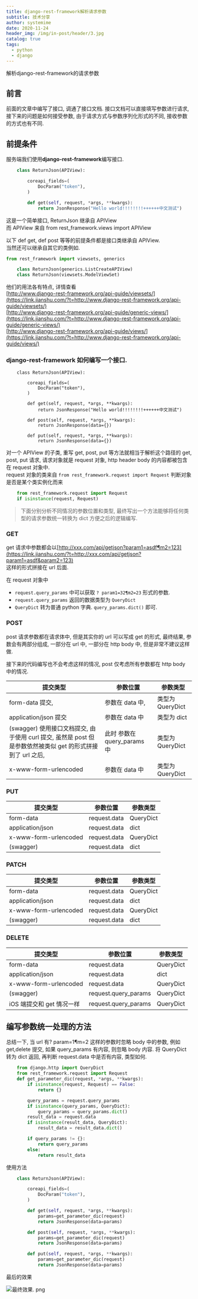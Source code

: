 ```yaml
---
title: django-rest-framework解析请求参数
subtitle: 技术分享
author: systemime
date: 2020-11-24
header_img: /img/in-post/header/3.jpg
catalog: true
tags:
  - python
  - django
---
```


解析django-rest-framework的请求参数

<!-- more -->

## 前言

前面的文章中编写了接口, 调通了接口文档. 接口文档可以直接填写参数进行请求, 接下来的问题是如何接受参数, 由于请求方式与参数序列化形式的不同, 接收参数的方式也有不同.

## 前提条件

服务端我们使用**django-rest-framework**编写接口.

```python
    class ReturnJson(APIView):

        coreapi_fields=(
            DocParam("token"),
        )

        def get(self, request, *args, **kwargs):
            return JsonResponse("Hello world!!!!!!!!++++++中文测试") 
```

这是一个简单接口, ReturnJson 继承自 APIView  
而 APIView 来自 from rest_framework.views import APIView

以下 def get, def post 等等的前提条件都是接口类继承自 APIView.  
当然还可以继承自其它的类例如.

```python
from rest_framework import viewsets, generics

    class ReturnJson(generics.ListCreateAPIView)
    class ReturnJson(viewsets.ModelViewSet) 
```

他们的用法各有特点, 详情查看  
[http://www.django-rest-framework.org/api-guide/viewsets/](https://link.jianshu.com/?t=http://www.django-rest-framework.org/api-guide/viewsets/)  
[http://www.django-rest-framework.org/api-guide/generic-views/](https://link.jianshu.com/?t=http://www.django-rest-framework.org/api-guide/generic-views/)  
[http://www.django-rest-framework.org/api-guide/views/](https://link.jianshu.com/?t=http://www.django-rest-framework.org/api-guide/views/)

### django-rest-framework 如何编写一个接口.

```
    class ReturnJson(APIView):

        coreapi_fields=(
            DocParam("token"),
        )

        def get(self, request, *args, **kwargs):
            return JsonResponse("Hello world!!!!!!!!++++++中文测试")

        def post(self, request, *args, **kwargs):
            return JsonResponse(data={})
        
        def put(self, request, *args, **kwargs):
            return JsonResponse(data={}) 
```

对一个 APIView 的子类, 重写 get, post, put 等方法就相当于解析这个路径的 get, post, put 请求, 请求对象就是 request 对象, http header body 的内容都被包含在 request 对象中.  
request 对象的类来自 `from rest_framework.request import Request` 判断对象是否是某个类实例化而来

```python
    from rest_framework.request import Request
    if isinstance(request, Request) 
```

> 下面分别分析不同情况的参数位置和类型, 最终写出一个方法能够将任何类型的请求参数统一转换为 dict 方便之后的逻辑编写.

### GET

get 请求中参数都会以[http://xxx.com/api/getjson?param1=asdf¶m2=123](https://link.jianshu.com/?t=http://xxx.com/api/getjson?param1=asdf&param2=123)  
这样的形式拼接在 url 后面.  

在 request 对象中  
- `request.query_params` 中可以获取 `? param1=32¶m2=23` 形式的参数.  
- `request.query_params` 返回的数据类型为 `QueryDict  `
- `QueryDict` 转为普通 python 字典. `query_params.dict()` 即可.

### POST

post 请求参数都在请求体中, 但是其实你的 url 可以写成 get 的形式, 最终结果, 参数会有两部分组成, 一部分在 url 中, 一部分在 http body 中, 但是非常不建议这样做.  

接下来的代码编写也不会考虑这样的情况, post 仅考虑所有参数都在 http body 中的情况.

| 提交类型                                                                     | 参数位置                  | 参数类型          |
| ------------------------------------------------------------------------ | --------------------- | ------------- |
| form-data 提交,                                                            | 参数在 data 中,           | 类型为 QueryDict |
| application/json 提交                                                      | 参数在 data 中            | 类型为 dict      |
| (swagger) 使用接口文档提交, 由于使用 curl 提交, 虽然是 post 但是参数依然被类似 get 的形式拼接到了 url 之后, | 此时 参数在 query_params 中 | 类型为 QueryDict |
| x-www-form-urlencoded                                                    | 参数在 data 中            | 类型为 QueryDict |

### PUT

| 提交类型                  | 参数位置         | 参数类型      |
| --------------------- | ------------ | --------- |
| form-data             | request.data | QueryDict |
| application/json      | request.data | dict      |
| x-www-form-urlencoded | request.data | QueryDict |
| (swagger)             | request.data | dict      |

### PATCH

| 提交类型                  | 参数位置         | 参数类型      |
| --------------------- | ------------ | --------- |
| form-data             | request.data | QueryDict |
| application/json      | request.data | dict      |
| x-www-form-urlencoded | request.data | QueryDict |
| (swagger)             | request.data | dict      |

### DELETE

| 提交类型                  | 参数位置                 | 参数类型      |
| --------------------- | -------------------- | --------- |
| form-data             | request.data         | QueryDict |
| application/json      | request.data         | dict      |
| x-www-form-urlencoded | request.data         | QueryDict |
| (swagger)             | request.query_params | QueryDict |
| iOS 端提交和 get 情况一样     | request.query_params | QueryDict |

## 编写参数统一处理的方法

总结一下, 当 url 有? param=1¶m=2 这样的参数时忽略 body 中的参数, 例如 get,delete 提交, 如果 query_params 有内容, 则忽略 body 内容. 将 QueryDict 转为 dict 返回, 再判断 request.data 中是否有内容, 类型如何.

```python
    from django.http import QueryDict
    from rest_framework.request import Request
    def get_parameter_dic(request, *args, **kwargs):
        if isinstance(request, Request) == False:
            return {}

        query_params = request.query_params
        if isinstance(query_params, QueryDict):
            query_params = query_params.dict()
        result_data = request.data
        if isinstance(result_data, QueryDict):
            result_data = result_data.dict()

        if query_params != {}:
            return query_params
        else:
            return result_data 
```

使用方法
```python
    class ReturnJson(APIView):

        coreapi_fields=(
            DocParam("token"),
        )

        def get(self, request, *args, **kwargs):
            params=get_parameter_dic(request)
            return JsonResponse(data=params)

        def post(self, request, *args, **kwargs):
            params=get_parameter_dic(request)
            return JsonResponse(data=params)

        def put(self, request, *args, **kwargs):
            params=get_parameter_dic(request)
            return JsonResponse(data=params) 
```

最后的效果

![最终效果. png](https://upload-images.jianshu.io/upload_images/2078775-758f80916949f539.png)
